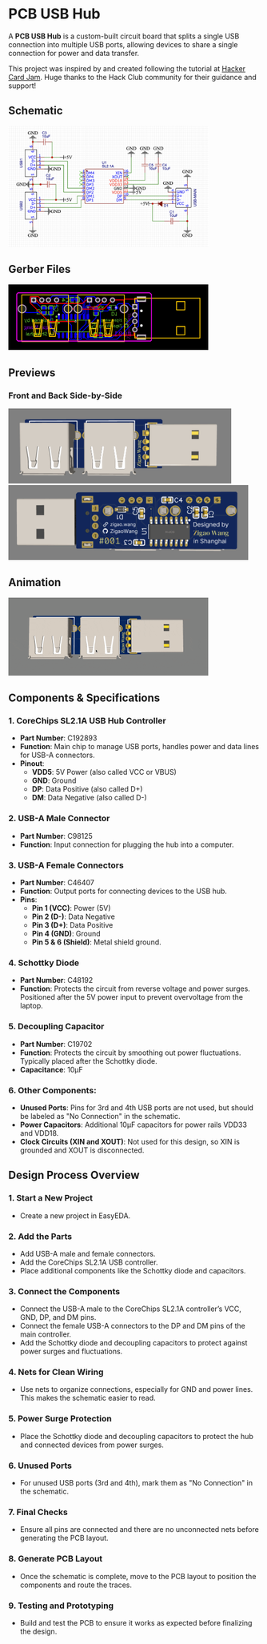 # PCB USB Hub

A **PCB USB Hub** is a custom-built circuit board that splits a single USB connection into multiple USB ports, allowing devices to share a single connection for power and data transfer.

This project was inspired by and created following the tutorial at [Hacker Card Jam](https://jams.hackclub.com/batch/usb-hub). Huge thanks to the Hack Club community for their guidance and support!

## Schematic
<img src="schematic.png" alt="Schematic" width="400px"/>

## Gerber Files  
<img src="gerber@2.5x.png" alt="Gerber Preview" width="400px"/>

## Previews  
### Front and Back Side-by-Side  
<div align="left">
  <img src="front-preview.png" alt="Front View" height="150"/>
  <img src="back-preview.png" alt="Back View" height="150"/>
</div>

## Animation  
<img src="animation-preview.gif" alt="Animation" width="400"/>

## Components & Specifications

### 1. **CoreChips SL2.1A USB Hub Controller**
   - **Part Number**: C192893
   - **Function**: Main chip to manage USB ports, handles power and data lines for USB-A connectors.
   - **Pinout**:
     - **VDD5**: 5V Power (also called VCC or VBUS)
     - **GND**: Ground
     - **DP**: Data Positive (also called D+)
     - **DM**: Data Negative (also called D-)

### 2. **USB-A Male Connector**  
   - **Part Number**: C98125  
   - **Function**: Input connection for plugging the hub into a computer.

### 3. **USB-A Female Connectors**  
   - **Part Number**: C46407  
   - **Function**: Output ports for connecting devices to the USB hub.
   - **Pins**: 
     - **Pin 1 (VCC)**: Power (5V)
     - **Pin 2 (D-)**: Data Negative
     - **Pin 3 (D+)**: Data Positive
     - **Pin 4 (GND)**: Ground
     - **Pin 5 & 6 (Shield)**: Metal shield ground.

### 4. **Schottky Diode**  
   - **Part Number**: C48192  
   - **Function**: Protects the circuit from reverse voltage and power surges. Positioned after the 5V power input to prevent overvoltage from the laptop.

### 5. **Decoupling Capacitor**  
   - **Part Number**: C19702  
   - **Function**: Protects the circuit by smoothing out power fluctuations. Typically placed after the Schottky diode.
   - **Capacitance**: 10µF

### 6. **Other Components**:
   - **Unused Ports**: Pins for 3rd and 4th USB ports are not used, but should be labeled as "No Connection" in the schematic.
   - **Power Capacitors**: Additional 10µF capacitors for power rails VDD33 and VDD18.
   - **Clock Circuits (XIN and XOUT)**: Not used for this design, so XIN is grounded and XOUT is disconnected.

## Design Process Overview

### 1. **Start a New Project**
   - Create a new project in EasyEDA.

### 2. **Add the Parts**
   - Add USB-A male and female connectors.
   - Add the CoreChips SL2.1A USB controller.
   - Place additional components like the Schottky diode and capacitors.

### 3. **Connect the Components**
   - Connect the USB-A male to the CoreChips SL2.1A controller’s VCC, GND, DP, and DM pins.
   - Connect the female USB-A connectors to the DP and DM pins of the main controller.
   - Add the Schottky diode and decoupling capacitors to protect against power surges and fluctuations.

### 4. **Nets for Clean Wiring**
   - Use nets to organize connections, especially for GND and power lines. This makes the schematic easier to read.

### 5. **Power Surge Protection**
   - Place the Schottky diode and decoupling capacitors to protect the hub and connected devices from power surges.

### 6. **Unused Ports**
   - For unused USB ports (3rd and 4th), mark them as "No Connection" in the schematic.

### 7. **Final Checks**
   - Ensure all pins are connected and there are no unconnected nets before generating the PCB layout.

### 8. **Generate PCB Layout**
   - Once the schematic is complete, move to the PCB layout to position the components and route the traces.

### 9. **Testing and Prototyping**
   - Build and test the PCB to ensure it works as expected before finalizing the design.
